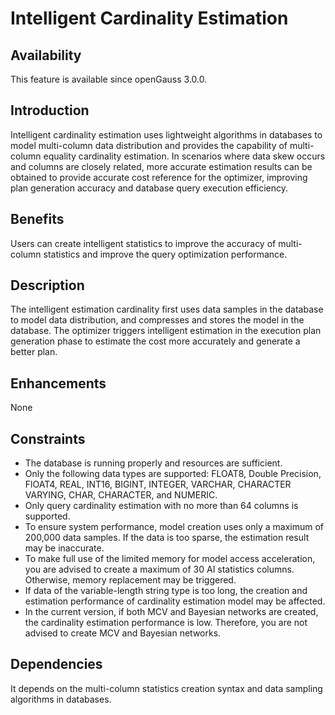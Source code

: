 # Intelligent Cardinality Estimation<a name="EN-US_TOPIC_0000001321634298"></a>

## Availability<a name="section1420315335481"></a>

This feature is available since openGauss 3.0.0.

## Introduction<a name="section18982185114134"></a>

Intelligent cardinality estimation uses lightweight algorithms in databases to model multi-column data distribution and provides the capability of multi-column equality cardinality estimation. In scenarios where data skew occurs and columns are closely related, more accurate estimation results can be obtained to provide accurate cost reference for the optimizer, improving plan generation accuracy and database query execution efficiency.

## Benefits<a name="section1160749171918"></a>

Users can create intelligent statistics to improve the accuracy of multi-column statistics and improve the query optimization performance.

## Description<a name="section165492040132317"></a>

The intelligent estimation cardinality first uses data samples in the database to model data distribution, and compresses and stores the model in the database. The optimizer triggers intelligent estimation in the execution plan generation phase to estimate the cost more accurately and generate a better plan.

## Enhancements<a name="section818524702617"></a>

None

## Constraints<a name="section13678185110268"></a>

-   The database is running properly and resources are sufficient.
-   Only the following data types are supported: FLOAT8, Double Precision, FlOAT4, REAL, INT16, BIGINT, INTEGER, VARCHAR, CHARACTER VARYING, CHAR, CHARACTER, and NUMERIC.
-   Only query cardinality estimation with no more than 64 columns is supported.
-   To ensure system performance, model creation uses only a maximum of 200,000 data samples. If the data is too sparse, the estimation result may be inaccurate.
-   To make full use of the limited memory for model access acceleration, you are advised to create a maximum of 30 AI statistics columns. Otherwise, memory replacement may be triggered.
-   If data of the variable-length string type is too long, the creation and estimation performance of cardinality estimation model may be affected.
-   In the current version, if both MCV and Bayesian networks are created, the cardinality estimation performance is low. Therefore, you are not advised to create MCV and Bayesian networks.

## Dependencies<a name="section11899817102719"></a>

It depends on the multi-column statistics creation syntax and data sampling algorithms in databases.
